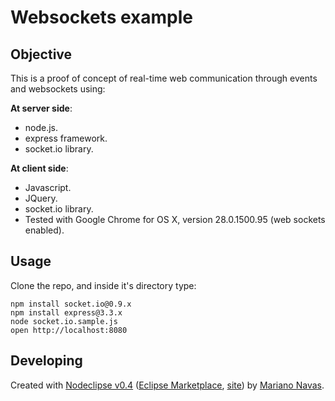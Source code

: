 # Websockets example

## Objective
This is a proof of concept of real-time web communication through events and websockets using:

**At server side**:

* node.js.
* express framework.
* socket.io library.

**At client side**:

* Javascript.
* JQuery.
* socket.io library.
* Tested with Google Chrome for OS X, version 28.0.1500.95 (web sockets enabled).



## Usage
Clone the repo, and inside it's directory type:

	npm install socket.io@0.9.x
	npm install express@3.3.x
	node socket.io.sample.js
	open http://localhost:8080


## Developing


Created with [Nodeclipse v0.4](https://github.com/Nodeclipse/nodeclipse-1)
 ([Eclipse Marketplace](http://marketplace.eclipse.org/content/nodeclipse), [site](http://www.nodeclipse.org)) by [Mariano Navas](http://es.linkedin.com/in/marianonavas/).
